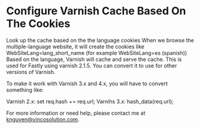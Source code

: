 # Configure Varnish Cache Based On The Cookies
Look up the cache based on the the language cookies
When we browse the multiple-language website, it will create the cookies like WebSiteLang=lang_short_name (for example WebSiteLang=es (spanish))
Based on the language, Varnish will cache and serve the cache.
This is used for Fastly using varnish 2.1.5. You can convert it to use for other versions of Varnish.

To make it work with Varnish 3.x and 4.x, you will have to convert something like:

Varnish 2.x: set req.hash += req.url;
Varnihs 3.x: hash_data(req.url);

For more information or need help, please contact me at knguyen@vincosolution.com.